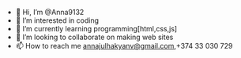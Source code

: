 - 👋 Hi, I’m @Anna9132
- 👀 I’m interested in coding
- 🌱 I’m currently learning programming[html,css,js]
- 💞️ I’m looking to collaborate on making web sites
- 📫 How to reach me annajulhakyanv@gmail.com,+374 33 030 729

<!---
Anna9132/Anna9132 is a ✨ special ✨ repository because its `README.md` (this file) appears on your GitHub profile.
You can click the Preview link to take a look at your changes.
--->

